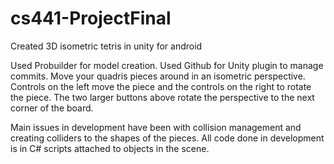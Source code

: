 # cs441-ProjectFinal
Created 3D isometric tetris in unity for android

Used Probuilder for model creation. Used Github for Unity plugin to manage commits. Move your quadris pieces around in an isometric perspective. Controls on the left move the piece and the controls on the right to rotate the piece. The two larger buttons above rotate the perspective to the next corner of the board.

Main issues in development have been with collision management and creating colliders to the shapes of the pieces. All code done in development is in C# scripts attached to objects in the scene.
